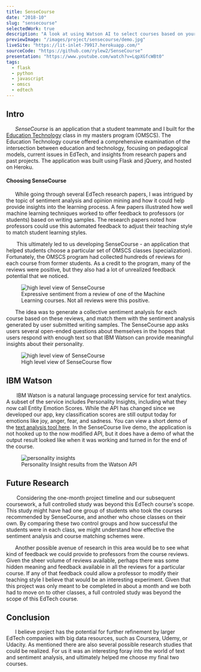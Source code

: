 ```yaml
---
title: SenseCourse
date: "2018-10"
slug: "sensecourse"
selectedWork: true
description: "A look at using Watson AI to select courses based on your personality"
previewImage: "/images/project/sensecourse/demo.jpg"
liveSite: "https://lit-inlet-79917.herokuapp.com/"
sourceCode: "https://github.com/rylew2/SenseCourse"
presentation: "https://www.youtube.com/watch?v=LqpXGfcWBt0"
tags:
  - flask
  - python
  - javascript
  - omscs
  - edtech
---
```


## Intro

&nbsp;&nbsp;&nbsp;&nbsp;&nbsp;&nbsp;_SenseCourse_ is an application that a student teammate and I built for the <ins>[Education Technology](https://omscs.gatech.edu/cs-6460-educational-technology)</ins> class in my masters program (OMSCS). The Education Technology course offered a comprehensive examination of the intersection between education and technology, focusing on pedagogical models, current issues in EdTech, and insights from research papers and past projects. The application was built using Flask and jQuery, and hosted on Heroku.

#### Choosing SenseCourse

&nbsp;&nbsp;&nbsp;&nbsp;&nbsp;&nbsp;While going through several EdTech research papers, I was intrigued by the topic of sentiment analysis and opinion mining and how it could help provide insights into the learning process. A few papers illustrated how well machine learning techniques worked to offer feedback to professors (or students) based on writing samples. The research papers noted how professors could use this automated feedback to adjust their teaching style to match student learning styles.

&nbsp;&nbsp;&nbsp;&nbsp;&nbsp;&nbsp; This ultimately led to us developing SenseCourse - an application that helped students choose a particular set of OMSCS classes (specialization). Fortunately, the OMSCS program had collected hundreds of reviews for each course from former students. As a credit to the program, many of the reviews were positive, but they also had a lot of unrealized feedback potential that we noticed.

<figure class="image">
  <Image src="/images/project/sensecourse/reviews.png" alt="high level view of SenseCourse">
  <figcaption>Expressive sentiment from a review of one of the Machine Learning courses. Not all reviews were  this positive.</figcaption>
</figure>

&nbsp;&nbsp;&nbsp;&nbsp;&nbsp;&nbsp;The idea was to generate a collective sentiment analysis for each course based on these reviews, and match them with the sentiment analysis generated by user submitted writing samples. The SenseCourse app asks users several open-ended questions about themselves in the hopes that users respond with enough text so that IBM Watson can provide meaningful insights about their personality.

<figure class="image">
  <Image src="/images/project/sensecourse/sensecourse-diagram.jpg" alt="high level view of SenseCourse">
  <figcaption>High level view of SenseCourse flow</figcaption>
</figure>

## IBM Watson

&nbsp;&nbsp;&nbsp;&nbsp;&nbsp;&nbsp; IBM Watson is a natural language processing service for text analytics. A subset of the service includes Personality Insights, including what they now call Entity Emotion Scores. While the API has changed since we developed our app, key classification scores are still output today for emotions like joy, anger, fear, and sadness. You can view a short demo of the <ins>[text analysis tool here](https://www.ibm.com/demos/live/natural-language-understanding/self-service/home)</ins>. In the SenseCourse live demo, the application is not hooked up to the now modified API, but it does have a demo of what the output result looked like when it was working and turned in for the end of the course.

<figure class="image">
  <Image src="/images/project/sensecourse/personality-insights.jpg" alt="personality insights">
  <figcaption>Personality Insight results from the Watson API</figcaption>
</figure>

## Future Research

&nbsp;&nbsp;&nbsp;&nbsp;&nbsp;&nbsp; Considering the one-month project timeline and our subsequent coursework, a full controlled study was beyond this EdTech course's scope. This study might have had one group of students who took the courses recommended by SenseCourse, and another who chose classes on their own. By comparing these two control groups and how successful the students were in each class, we might understand how effective the sentiment analysis and course matching schemes were.

&nbsp;&nbsp;&nbsp;&nbsp;&nbsp;&nbsp;Another possible avenue of research in this area would be to see what kind of feedback we could provide to professors from the course reviews. Given the sheer volume of reviews available, perhaps there was some hidden meaning and feedback available in all the reviews for a particular course. If any of that feedback could allow a professor to modify their teaching style I believe that would be an interesting experiment. Given that this project was only meant to be completed in about a month and we both had to move on to other classes, a full controled study was beyond the scope of this EdTech course.

## Conclusion

&nbsp;&nbsp;&nbsp;&nbsp;&nbsp;&nbsp;I believe project has the potential for further refinement by larger EdTech companies with big data resources, such as Coursera, Udemy, or Udacity. As mentioned there are also several possible research studies that could be realized. For us it was an interesting foray into the world of text and sentiment analysis, and ultimately helped me choose my final two courses.
